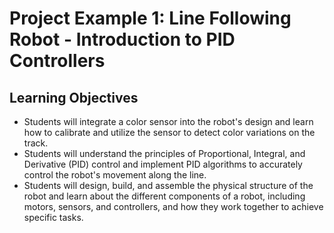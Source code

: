 # Project Example 1: Line Following Robot - Introduction to PID Controllers

## Learning Objectives
- Students will integrate a color sensor into the robot's design and learn how to calibrate and utilize the sensor to detect color variations on the track.
- Students will understand the principles of Proportional, Integral, and Derivative (PID) control and implement PID algorithms to accurately control the robot's movement along the line.
- Students will design, build, and assemble the physical structure of the robot and learn about the different components of a robot, including motors, sensors, and controllers, and how they work together to achieve specific tasks.
